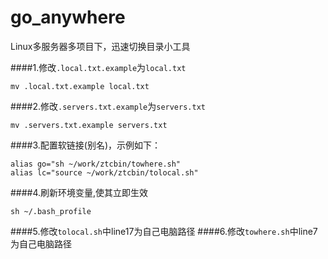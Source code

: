 # go_anywhere
Linux多服务器多项目下，迅速切换目录小工具

####1.修改`.local.txt.example`为`local.txt`
```
mv .local.txt.example local.txt
```
####2.修改`.servers.txt.example`为`servers.txt`
```
mv .servers.txt.example servers.txt
```
####3.配置软链接(别名)，示例如下：
```
alias go="sh ~/work/ztcbin/towhere.sh"
alias lc="source ~/work/ztcbin/tolocal.sh"
```
####4.刷新环境变量,使其立即生效
```
sh ~/.bash_profile
```
####5.修改`tolocal.sh`中line17为自己电脑路径
####6.修改`towhere.sh`中line7为自己电脑路径